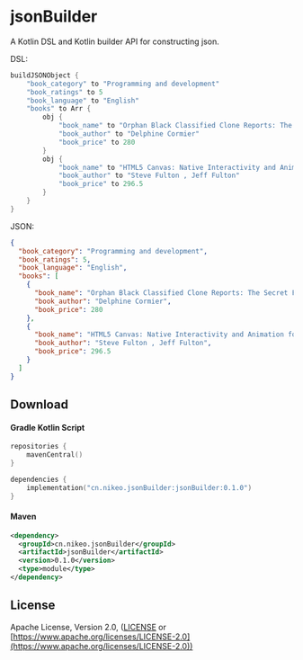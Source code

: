 jsonBuilder
===========

A Kotlin DSL and Kotlin builder API for constructing json.

DSL:
```kotlin
buildJSONObject {
    "book_category" to "Programming and development"
    "book_ratings" to 5
    "book_language" to "English"
    "books" to Arr {
        obj {
            "book_name" to "Orphan Black Classified Clone Reports: The Secret Files of Dr. Delphine Cormier (English Edition)"
            "book_author" to "Delphine Cormier"
            "book_price" to 280
        }
        obj {
            "book_name" to "HTML5 Canvas: Native Interactivity and Animation for the Web (English Edition)"
            "book_author" to "Steve Fulton , Jeff Fulton"
            "book_price" to 296.5
        }
    }
}
```
JSON:
```json
{
  "book_category": "Programming and development",
  "book_ratings": 5,
  "book_language": "English",
  "books": [
    {
      "book_name": "Orphan Black Classified Clone Reports: The Secret Files of Dr. Delphine Cormier (English Edition)",
      "book_author": "Delphine Cormier",
      "book_price": 280
    },
    {
      "book_name": "HTML5 Canvas: Native Interactivity and Animation for the Web (English Edition)",
      "book_author": "Steve Fulton , Jeff Fulton",
      "book_price": 296.5
    }
  ]
}
```

Download
--------

#### Gradle Kotlin Script
```kotlin
repositories {
    mavenCentral()
}

dependencies {
    implementation("cn.nikeo.jsonBuilder:jsonBuilder:0.1.0")
}
```

#### Maven
```xml
<dependency>
  <groupId>cn.nikeo.jsonBuilder</groupId>
  <artifactId>jsonBuilder</artifactId>
  <version>0.1.0</version>
  <type>module</type>
</dependency>
```

License
-------

Apache License, Version 2.0, ([LICENSE](https://github.com/nikeorever/jsonBuilder/blob/trunk/LICENSE) or [https://www.apache.org/licenses/LICENSE-2.0](https://www.apache.org/licenses/LICENSE-2.0))

